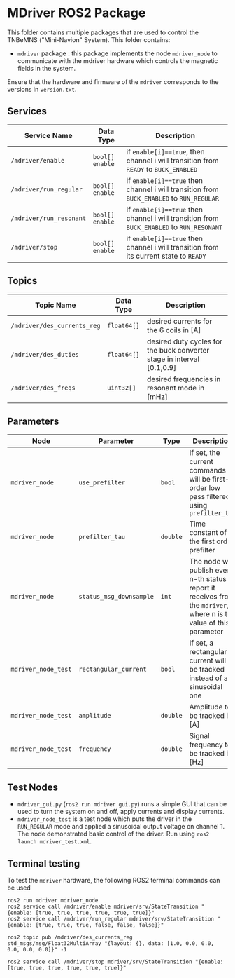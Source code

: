 # MDriver ROS2 Package

This folder contains multiple packages that are used to control the TNBeMNS ("Mini-Navion" System). This folder contains:

* `mdriver`  package : this package implements the node `mdriver_node` to communicate with the mdriver hardware which controls the magnetic fields in the system.

Ensure that the hardware and firmware of the `mdriver` corresponds to the versions in `version.txt`.

## Services

| Service Name        | Data Type | Description                               |
| ------------------- | --------- | ----------------------------------------- |
| `/mdriver/enable`      | `bool[] enable`    | if `enable[i]==true`, then channel i will transition from `READY` to `BUCK_ENABLED` |
| `/mdriver/run_regular`        | `bool[] enable`    | if `enable[i]==true` then channel i will transition from `BUCK_ENABLED` to `RUN_REGULAR`|
| `/mdriver/run_resonant` | `bool[] enable`    | if `enable[i]==true` then channel i will transition from `BUCK_ENABLED` to `RUN_RESONANT` |
| `/mdriver/stop` | `bool[] enable`    | if `enable[i]==true` then channel i will transition from its current state to `READY` |

## Topics

| Topic Name               | Data Type    | Description                                                  |
| ------------------------ | ------------ | ------------------------------------------------------------ |
| `/mdriver/des_currents_reg` | `float64[]` | desired currents for the 6 coils in [A] |
| `/mdriver/des_duties` | `float64[]` | desired duty cycles for the buck converter stage in interval [0.1,0.9] |
| `/mdriver/des_freqs` | `uint32[]` | desired frequencies in resonant mode in [mHz] |

## Parameters

| Node | Parameter | Type | Description |
|---|---|---|---|
| `mdriver_node` | `use_prefilter` | `bool` | If set, the current commands will be first-order low pass filtered using `prefilter_tau` |
| `mdriver_node` | `prefilter_tau` | `double` | Time constant of the first order prefilter |
| `mdriver_node` | `status_msg_downsample` | `int` | The node will publish every n-th status report it receives from the `mdriver`, where n is the value of this parameter |
| `mdriver_node_test` | `rectangular_current` | `bool` | If set, a rectangular current will be tracked instead of a sinusoidal one |
| `mdriver_node_test` | `amplitude` | `double` | Amplitude to be tracked in [A] |
| `mdriver_node_test` | `frequency` | `double` | Signal frequency to be tracked in [Hz] |


## Test Nodes

- `mdriver_gui.py` (`ros2 run mdriver gui.py`) runs a simple GUI that can be used to turn the system on and off, apply currents and display currents.
- `mdriver_node_test` is a test node which puts the driver in the `RUN_REGULAR` mode and applied a sinusoidal output voltage on channel 1. The node demonstrated basic control of the driver. Run using `ros2 launch mdriver_test.xml`.

## Terminal testing
To test the `mdriver` hardware, the following ROS2 terminal commands can be used

    ros2 run mdriver mdriver_node
    ros2 service call /mdriver/enable mdriver/srv/StateTransition "{enable: [true, true, true, true, true, true]}"
    ros2 service call /mdriver/run_regular mdriver/srv/StateTransition "{enable: [true, true, true, false, false, false]}"

    ros2 topic pub /mdriver/des_currents_reg std_msgs/msg/Float32MultiArray "{layout: {}, data: [1.0, 0.0, 0.0, 0.0, 0.0, 0.0]}" -1

    ros2 service call /mdriver/stop mdriver/srv/StateTransition "{enable: [true, true, true, true, true, true]}"